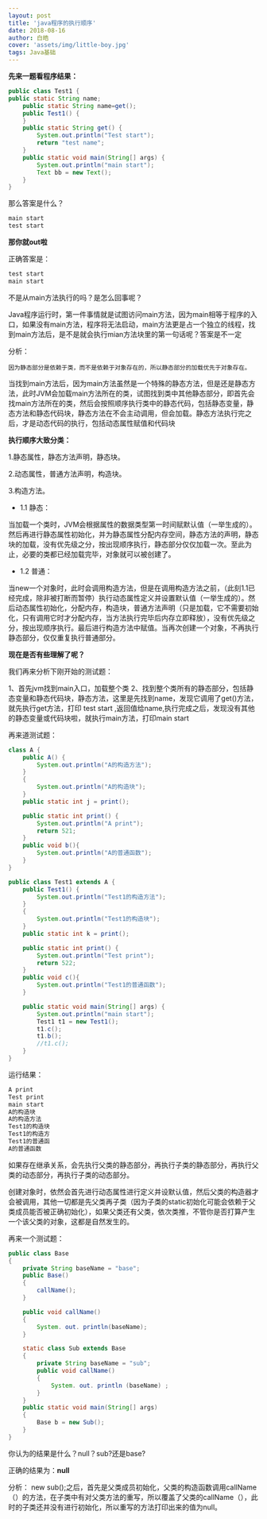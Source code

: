 ```yaml
---
layout: post
title: 'java程序的执行顺序'
date: 2018-08-16
author: 白皓
cover: 'assets/img/little-boy.jpg'
tags: Java基础   
---
```


**先来一题看程序结果：**

```java
public class Test1 {
public static String name;
    public static String name=get();
    public Test1() {
    }
    public static String get() {
        System.out.println("Test start");
        return "test name";
    }
    public static void main(String[] args) {
        System.out.println("main start");
        Text bb = new Text();
    }
}
```

那么答案是什么？
```java
main start
test start
```

**那你就out啦**

正确答案是：
```java
test start
main start
```

不是从main方法执行的吗？是怎么回事呢？

Java程序运行时，第一件事情就是试图访问main方法，因为main相等于程序的入口，如果没有main方法，程序将无法启动，main方法更是占一个独立的线程，找到main方法后，是不是就会执行mian方法块里的第一句话呢？答案是不一定

分析：

    因为静态部分是依赖于类，而不是依赖于对象存在的，所以静态部分的加载优先于对象存在。
	
当找到main方法后，因为main方法虽然是一个特殊的静态方法，但是还是静态方法，此时JVM会加载main方法所在的类，试图找到类中其他静态部分，即首先会找main方法所在的类，然后会按照顺序执行类中的静态代码，包括静态变量，静态方法和静态代码块，静态方法在不会主动调用，但会加载。静态方法执行完之后，才是动态代码的执行，包括动态属性赋值和代码块

**执行顺序大致分类：**

1.静态属性，静态方法声明，静态块。

2.动态属性，普通方法声明，构造块。

3.构造方法。

- 1.1 静态：

当加载一个类时，JVM会根据属性的数据类型第一时间赋默认值（一举生成的）。然后再进行静态属性初始化，并为静态属性分配内存空间，静态方法的声明，静态块的加载，没有优先级之分，按出现顺序执行，静态部分仅仅加载一次。至此为止，必要的类都已经加载完毕，对象就可以被创建了。

- 1.2 普通：

当new一个对象时，此时会调用构造方法，但是在调用构造方法之前，（此刻1.1已经完成，除非被打断而暂停）执行动态属性定义并设置默认值（一举生成的）。然后动态属性初始化，分配内存，构造块，普通方法声明（只是加载，它不需要初始化，只有调用它时才分配内存，当方法执行完毕后内存立即释放），没有优先级之分，按出现顺序执行。最后进行构造方法中赋值。当再次创建一个对象，不再执行静态部分，仅仅重复执行普通部分。

**现在是否有些理解了呢？**

我们再来分析下刚开始的测试题：

1、首先jvm找到main入口，加载整个类
2、找到整个类所有的静态部分，包括静态变量和静态代码块，静态方法，这里是先找到name，发现它调用了get()方法，就先执行get方法，打印 test start ,返回值给name,执行完成之后，发现没有其他的静态变量或代码块啦，就执行main方法，打印main start

再来道测试题：

```java
class A {
    public A() {
        System.out.println("A的构造方法");
    }
	{
		System.out.println("A的构造块");
	}
    public static int j = print();

    public static int print() {
        System.out.println("A print");
        return 521;
    }
	public void b(){
		System.out.println("A的普通函数");
	}
}

public class Test1 extends A {
    public Test1() {
        System.out.println("Test1的构造方法");
    }
	{
		System.out.println("Test1的构造块");
	}
    public static int k = print();

    public static int print() {
        System.out.println("Test print");
        return 522;
    }
	public void c(){
		System.out.println("Test1的普通函数");
	}

    public static void main(String[] args) {
        System.out.println("main start");
        Test1 t1 = new Test1();
		t1.c();
		t1.b();
		//t1.c();
    }
}
```

运行结果：
```java
A print
Test print
main start
A的构造块
A的构造方法
Test1的构造块
Test1的构造方
Test1的普通函
A的普通函数
```
如果存在继承关系，会先执行父类的静态部分，再执行子类的静态部分，再执行父类的动态部分，再执行子类的动态部分。

创建对象时，依然会首先进行动态属性进行定义并设默认值，然后父类的构造器才会被调用，其他一切都是先父类再子类（因为子类的static初始化可能会依赖于父类成员能否被正确初始化），如果父类还有父类，依次类推，不管你是否打算产生一个该父类的对象，这都是自然发生的。

再来一个测试题：

```java
public class Base
{
    private String baseName = "base";
    public Base()
    {
        callName();
    }

    public void callName()
    {
        System. out. println(baseName);
    }

    static class Sub extends Base
    {
        private String baseName = "sub";
        public void callName()
        {
            System. out. println (baseName) ;
        }
    }
    public static void main(String[] args)
    {
        Base b = new Sub();
    }
}
```

你认为的结果是什么？null？sub?还是base?

正确的结果为：**null**

分析：
new sub();之后，首先是父类成员初始化，父类的构造函数调用callName（）的方法，在子类中有对父类方法的重写，所以覆盖了父类的callName（），此时的子类还并没有进行初始化，所以重写的方法打印出来的值为null。
